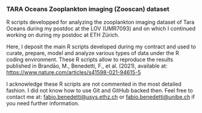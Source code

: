 ### TARA Oceans  Zooplankton imaging (Zooscan) dataset
R scripts developped for analyzing the zooplankton imaging dataset of Tara Oceans during my postdoc at the LOV (UMR7093) and on which I continued working on during my postdoc at ETH Zürich.

Here, I deposit the main R scripts developed during my contract and used to curate, prepare, model and analyze various types of data under the R coding environment.
These R scripts allow to reproduce the results published in Brandāo, M., Benedetti, F., et al. (2021), available at: https://www.nature.com/articles/s41598-021-94615-5 

I acknowledge these R scripts are not commented in the most detailed fashion. I did not know how to use Git and GitHub backed then. Feel free to contact me at: fabio.benedetti@usys.ethz.ch or fabio.benedetti@unibe.ch if you need further information.
